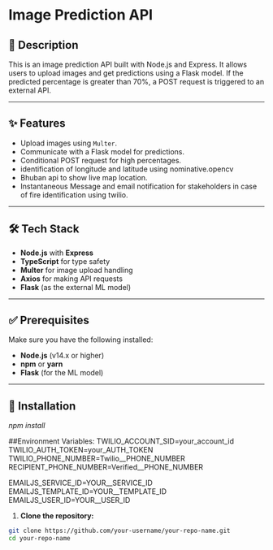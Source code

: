 # Image Prediction API

## 📘 Description  
This is an image prediction API built with Node.js and Express. It allows users to upload images and get predictions using a Flask model. If the predicted percentage is greater than 70%, a POST request is triggered to an external API.

---

## ✨ Features  
- Upload images using `Multer`.  
- Communicate with a Flask model for predictions.  
- Conditional POST request for high percentages.
- identification of longitude and latitude using nominative.opencv
- Bhuban api to show live map location.
- Instantaneous Message and email notification for stakeholders in case of fire identification using twilio. 

---

## 🛠️ Tech Stack  
- **Node.js** with **Express**  
- **TypeScript** for type safety  
- **Multer** for image upload handling  
- **Axios** for making API requests  
- **Flask** (as the external ML model)  

---

## ✅ Prerequisites  
Make sure you have the following installed:  
- **Node.js** (v14.x or higher)  
- **npm** or **yarn**  
- **Flask** (for the ML model)

---

## 🚀 Installation  
*npm install*

##Environment Variables:
TWILIO_ACCOUNT_SID=your_account_id
TWILIO_AUTH_TOKEN=your_AUTH_TOKEN
TWILIO_PHONE_NUMBER=Twilio__PHONE_NUMBER
RECIPIENT_PHONE_NUMBER=Verified__PHONE_NUMBER

EMAILJS_SERVICE_ID=YOUR__SERVICE_ID
EMAILJS_TEMPLATE_ID=YOUR__TEMPLATE_ID
EMAILJS_USER_ID=YOUR__USER_ID

1. **Clone the repository:**  
```sh
git clone https://github.com/your-username/your-repo-name.git
cd your-repo-name
